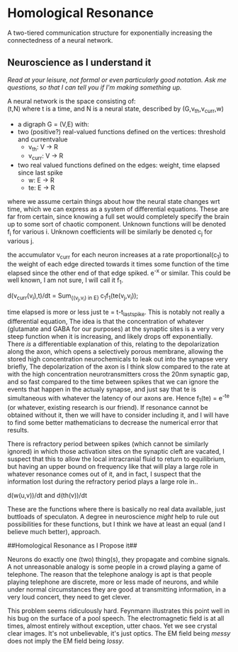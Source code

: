 # Homological Resonance
A two-tiered communication structure for exponentially increasing the connectedness of a neural network.

## Neuroscience as I understand it ##

*Read at your leisure, not formal or even particularly good notation. Ask me questions, so that I can tell you if I'm making something up.*  

A neural network is the space consisting of:  
(t,N) where t is a time, and N is a neural state, described by (G,v<sub>th</sub>,v<sub>curr</sub>,w)  
* a digraph G = (V,E) with:  
* two (positive?) real-valued functions defined on the vertices: threshold and currentvalue  
  - v<sub>th</sub>: V -> R  
  - v<sub>curr</sub>: V -> R  
* two real valued functions defined on the edges: weight, time elapsed since last spike
  - w: E -> R
  - te: E -> R

where we assume certain things about how the neural state changes wrt time, which we can express as a system of differential equations. These are far from certain, since knowing a full set would completely specify the brain up to some sort of chaotic component. Unknown functions will be denoted f<sub>i</sub> for various i. Unknown coefficients will be similarly be denoted c<sub>j</sub> for various j. 

the accumulator v<sub>curr</sub> for each neuron increases at a rate proportional(c<sub>1</sub>) to the weight of each edge directed towards it times some function of the time elapsed since the other end of that edge spiked. e<sup>-x</sup> or similar. This could be well known, I am not sure, I will call it f<sub>1</sub>.  

d(v<sub>curr</sub>(v<sub>i</sub>),t)/dt = Sum<sub>{(v<sub>j</sub>,v<sub>i</sub>) in E} </sub>c<sub>1</sub>f<sub>1</sub>(te(v<sub>j</sub>,v<sub>i</sub>));

time elapsed is more or less just te = t-t<sub>lastspike</sub>. This is notably not really a differential equation, The idea is that the concentration of whatever (glutamate and GABA for our purposes) at the synaptic sites is a very very steep function when it is increasing, and likely drops off exponentially. There *is* a differentiable explanation of this, relating to the depolarization along the axon, which opens a selectively porous membrane, allowing the stored high concentration neurochemicals to leak out into the synapse very briefly, The depolarization of the axon is I think slow compared to the rate at with the high concentration neurotransmitters cross the 20nm synaptic gap, and so fast compared to the time between spikes that we can ignore the events that happen in the actualy synapse, and just say that te is simultaneous with whatever the latency of our axons are. Hence f<sub>1</sub>(te) = e<sup>-te</sup> (or whatever, existing research is our friend). If resonance cannot be obtained without it, then we will have to consider including it, and I will have to find some better mathematicians to decrease the numerical error that results.

There is refractory period between spikes (which cannot be similarly ignored) in which those activation sites on the synaptic cleft are vacated, I suspect that this to allow the local intracranial fluid to return to equilibrium, but having an upper bound on frequency like that will play a large role in whatever resonance comes out of it, and in fact, I suspect that the information lost during the refractory period plays a large role in..

d(w(u,v))/dt and d(th(v))/dt 

These are the functions where there is basically no real data available, just buttloads of speculaton. A degree in neuroscience *might* help to rule out possibilities for these functions, but I think we have at least an equal (and I believe much better), approach. 

##Homological Resonance as I Propose it##

Neurons do exactly one (two) thing(s), they propagate and combine signals. A not unreasonable analogy is some people in a crowd playing a game of telephone. The reason that the telephone analogy is apt is that people playing telephone are discrete, more or less made of neurons, and while under normal circumstances they are good at transmitting information, in a very loud concert, they need to get clever.

This problem seems ridiculously hard. Feynmann illustrates this point well in his bug on the surface of a pool speech. The electromagnetic field is at all times, almost entirely without exception, utter chaos. Yet we see crystal clear images. It's not unbelievable, it's just optics. The EM field being *messy* does not imply the EM field being *lossy*. 









